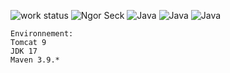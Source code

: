 ![work status](https://img.shields.io/badge/work-on%20progress-red.svg) 
![Ngor Seck](https://img.shields.io/badge/Ngor%20Seck-Java-green) 
![Java](https://img.shields.io/badge/Ngor%20Seck-iac2%20-yellowgreen)
![Java](https://img.shields.io/badge/Ngor%20Seck-vagrant2%20-yellowgreen)
![Java](https://img.shields.io/badge/Ngor%20Seck-shell2%20-yellowgreen)
```
Environnement: 
Tomcat 9
JDK 17
Maven 3.9.*
```